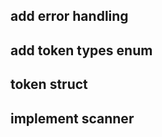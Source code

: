 add error handling
-----------
add token types enum
-----------
token struct
-----------
implement scanner
-----------

